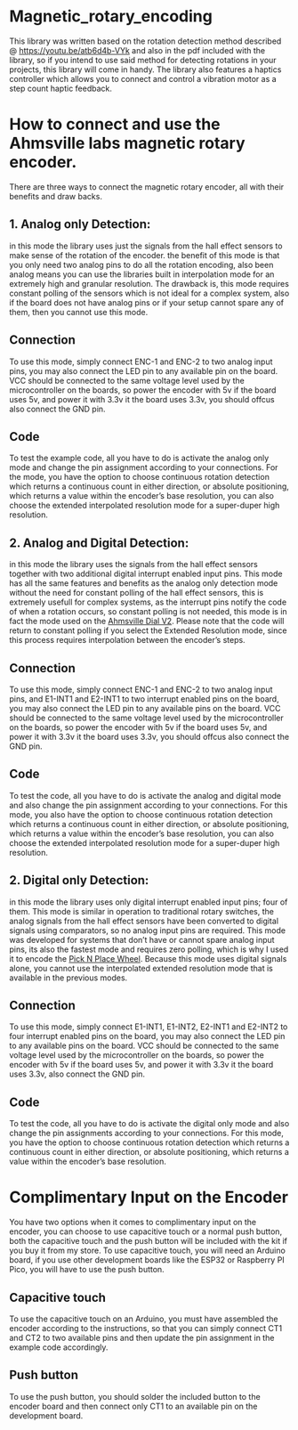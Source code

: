 # Magnetic_rotary_encoding

This library was written based on the rotation detection method described @ https://youtu.be/atb6d4b-VYk and also in the pdf included with the library, so if you intend to use said method for detecting rotations in your projects, this library will come in handy. The library also features a haptics controller which allows you to connect and control a vibration motor as a step count haptic feedback.



# How to connect and use the Ahmsville labs magnetic rotary encoder.

There are three ways to connect the magnetic rotary encoder, all with their benefits and draw backs.

## 1. Analog only Detection: 

in this mode the library uses just the signals from the hall effect sensors to make sense of the rotation of the encoder. the benefit of this mode is that you only need two analog pins to do all the rotation encoding, also been analog means you can use the libraries built in interpolation mode for an extremely high and granular resolution. The drawback is, this mode requires constant polling of the sensors which is not ideal for a complex system, also if the board does not have analog pins or if your setup cannot spare any of them, then you cannot use this mode.

## Connection

To use this mode, simply connect ENC-1 and ENC-2 to two analog input pins, you may also connect the LED pin to any available pin on the board. VCC  should be connected to the same voltage level used by the microcontroller on the boards, so power the encoder with 5v if the board uses 5v, and power it with 3.3v it the board uses 3.3v, you should offcus also connect the GND pin.

## Code

To test the example code, all you have to do is activate the analog only mode and change the pin assignment according to your connections. For the mode, you have the option to choose continuous rotation detection which returns a continuous count in either direction, or absolute positioning, which returns a value within the encoder’s base resolution, you can also choose the extended interpolated resolution mode for a super-duper high resolution.

## 2. Analog and Digital Detection: 

in this mode the library uses the signals from the hall effect sensors together with two additional digital interrupt enabled input pins. This mode has all the same features and benefits as the analog only detection mode without the need for constant polling of the hall effect sensors, this is extremely usefull for complex systems, as the interrupt pins notify the code of when a rotation occurs, so constant polling is not needed, this mode is in fact the mode used on the [Ahmsville Dial V2](https://youtu.be/yGbshYLfDnc).
Please note that the code will return to constant polling if you select the Extended Resolution mode, since this process requires interpolation between the encoder’s steps.

## Connection

To use this mode, simply connect ENC-1 and ENC-2 to two analog input pins, and E1-INT1 and E2-INT1 to two interrupt enabled pins on the board, you may also connect the LED pin to any available pins on the board. VCC  should be connected to the same voltage level used by the microcontroller on the boards, so power the encoder with 5v if the board uses 5v, and power it with 3.3v it the board uses 3.3v, you should offcus also connect the GND pin.

## Code

To test the code, all you have to do is activate the analog and digital mode and also change the pin assignment according to your connections. For this mode, you also have the option to choose continuous rotation detection which returns a continuous count in either direction, or absolute positioning, which returns a value within the encoder’s base resolution, you can also choose the extended interpolated resolution mode for a super-duper high resolution.

## 2. Digital only Detection: 

in this mode the library uses only digital interrupt enabled input pins; four of them. This mode is similar in operation to traditional rotary switches, the analog signals from the hall effect sensors have been converted to digital signals using comparators, so no analog input pins are required. This mode was developed for systems that don’t have or cannot spare analog input pins, its also the fastest mode and requires zero polling, which is why I used it to encode the [Pick N Place Wheel](https://youtu.be/yGbshYLfDnc). 
Because this mode uses digital signals alone, you cannot use the interpolated extended resolution mode that is available in the previous modes.


## Connection

To use this mode, simply connect E1-INT1, E1-INT2, E2-INT1 and E2-INT2 to four interrupt enabled pins on the board, you may also connect the LED pin to any available pins on the board. VCC  should be connected to the same voltage level used by the microcontroller on the boards, so power the encoder with 5v if the board uses 5v, and power it with 3.3v it the board uses 3.3v,  also connect the GND pin.

## Code

To test the code, all you have to do is activate the digital only mode and also change the pin assignments according to your connections. For this mode, you have the option to choose continuous rotation detection which returns a continuous count in either direction, or absolute positioning, which returns a value within the encoder’s base resolution.

# Complimentary Input on the Encoder

You have two options when it comes to complimentary input on the encoder, you can choose to use capacitive touch or a normal push button, both the capacitive touch and the push button will be included with the kit if you buy it from my store.
To use capacitive touch, you will need an Arduino board, if you use other development boards like the ESP32 or Raspberry PI Pico, you will have to use the push button.

## Capacitive touch
To use the capacitive touch on an Arduino, you must have assembled the encoder according to the instructions, so that you can simply connect CT1 and CT2 to two available pins and then update the pin assignment in the example code accordingly.

## Push button
To use the push button, you should solder the included button to the encoder board and then connect only CT1 to an available pin on the development board.


